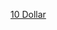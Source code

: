  [10 Dollar](https://upload.wikimedia.org/wikipedia/commons/thumb/4/49/US10dollarbill-Series_2004A.jpg/1920px-US10dollarbill-Series_2004A.jpg)
